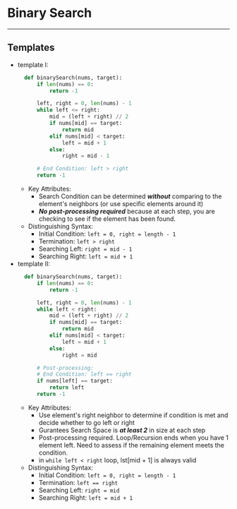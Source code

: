 # Binary Search
---
## Templates
- template I:
  ```python
    def binarySearch(nums, target):
        if len(nums) == 0:
            return -1

        left, right = 0, len(nums) - 1
        while left <= right:
            mid = (left + right) // 2
            if nums[mid] == target:
                return mid
            elif nums[mid] < target:
                left = mid + 1
            else:
                right = mid - 1

        # End Condition: left > right
        return -1
  ```
  - Key Attributes:
    - Search Condition can be determined _**without**_ comparing to the element's neighbors (or use specific elements around it)
    - _**No post-processing required**_ because at each step, you are checking to see if the element has been found.
  - Distinguishing Syntax:
    - Initial Condition: `left = 0, right = length - 1`
    - Termination: `left > right`
    - Searching Left: `right = mid - 1`
    - Searching Right: `left = mid + 1`
- template II:
  ```python
    def binarySearch(nums, target):
        if len(nums) == 0:
            return -1

        left, right = 0, len(nums) - 1
        while left < right:
            mid = (left + right) // 2
            if nums[mid] == target:
                return mid
            elif nums[mid] < target:
                left = mid + 1
            else:
                right = mid

        # Post-processing:
        # End Condition: left == right
        if nums[left] == target:
            return left
        return -1
  ```
  - Key Attributes:
    - Use element's right neighbor to determine if condition is met and decide whether to go left or right
    - Gurantees Search Space is _**at least 2**_ in size at each step
    - Post-processing required. Loop/Recursion ends when you have 1 element left. Need to assess if the remaining element meets the condition.
    - in `while left < right` loop, lst[mid + 1] is always valid
  - Distinguishing Syntax:
    - Initial Condition: `left = 0, right = length - 1`
    - Termination: `left == right`
    - Searching Left: `right = mid`
    - Searching Right: `left = mid + 1`
